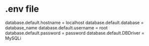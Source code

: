 # .env file
database.default.hostname = localhost
database.default.database = database_name
database.default.username = root
database.default.password = password
database.default.DBDriver = MySQLi
